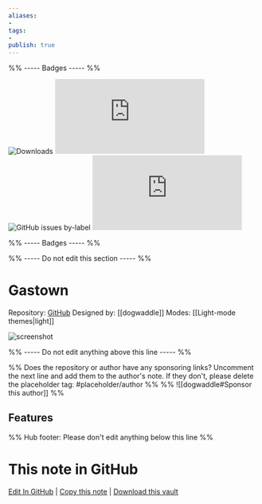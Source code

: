```yaml
---
aliases:
- 
tags: 
- 
publish: true
---
```


%% ----- Badges ----- %%

![Downloads](https://img.shields.io/badge/downloads-3676-573E7A?style=for-the-badge&logo=)
![GitHub last commit](https://img.shields.io/github/last-commit/dogwaddle/obsidian-gastown-theme.md?color=573E7A&label=last%20update&logo=github&style=for-the-badge)
![GitHub issues by-label](https://img.shields.io/github/issues/dogwaddle/obsidian-gastown-theme.md/help%20wanted?color=573E7A&logo=github&style=for-the-badge) 
![GitHub Repo stars](https://img.shields.io/github/stars/dogwaddle/obsidian-gastown-theme.md?color=573E7A&logo=github&style=for-the-badge)

%% ----- Badges ----- %%

%% ----- Do not edit this section ----- %%

# Gastown

Repository: [GitHub](https://github.com/dogwaddle/obsidian-gastown-theme.md)
Designed by: [[dogwaddle]]
Modes: [[Light-mode themes|light]]



![screenshot](https://github.com/dogwaddle/obsidian-gastown-theme.md/raw/HEAD/ObsidianOne.png)

%% ----- Do not edit anything above this line ----- %% 

%% Does the repository or author have any sponsoring links? Uncomment the next line and add them to the author's note. If they don't, please delete the placeholder tag: #placeholder/author %%
%% ![[dogwaddle#Sponsor this author]] %%


## Features



%% Hub footer: Please don't edit anything below this line %%

# This note in GitHub

<span class="git-footer">[Edit In GitHub](https://github.dev/obsidian-community/obsidian-hub/blob/main/02%20-%20Community%20Expansions/02.05%20All%20Community%20Expansions/Themes/Gastown.md "git-hub-edit-note") | [Copy this note](https://raw.githubusercontent.com/obsidian-community/obsidian-hub/main/02%20-%20Community%20Expansions/02.05%20All%20Community%20Expansions/Themes/Gastown.md "git-hub-copy-note") | [Download this vault](https://github.com/obsidian-community/obsidian-hub/archive/refs/heads/main.zip "git-hub-download-vault") </span>
